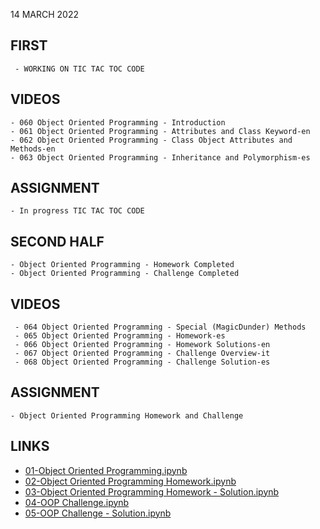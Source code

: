 14 MARCH 2022

## FIRST
```
 - WORKING ON TIC TAC TOC CODE
 ```
## VIDEOS
 ```
 - 060 Object Oriented Programming - Introduction
 - 061 Object Oriented Programming - Attributes and Class Keyword-en
 - 062 Object Oriented Programming - Class Object Attributes and Methods-en
 - 063 Object Oriented Programming - Inheritance and Polymorphism-es
 ```
## ASSIGNMENT
```
- In progress TIC TAC TOC CODE
```
## SECOND HALF
```
- Object Oriented Programming - Homework Completed
- Object Oriented Programming - Challenge Completed
```
## VIDEOS
```
 - 064 Object Oriented Programming - Special (MagicDunder) Methods
 - 065 Object Oriented Programming - Homework-es
 - 066 Object Oriented Programming - Homework Solutions-en
 - 067 Object Oriented Programming - Challenge Overview-it
 - 068 Object Oriented Programming - Challenge Solution-es
 ```
## ASSIGNMENT
```
- Object Oriented Programming Homework and Challenge
``` 
## LINKS
 
 - [01-Object Oriented Programming.ipynb](https://github.com/Pierian-Data/Complete-Python-3-Bootcamp/blob/master/05-Object%20Oriented%20Programming/01-Object%20Oriented%20Programming.ipynb)
 - [02-Object Oriented Programming Homework.ipynb](https://github.com/Pierian-Data/Complete-Python-3-Bootcamp/blob/master/05-Object%20Oriented%20Programming/02-Object%20Oriented%20Programming%20Homework.ipynb)
 - [03-Object Oriented Programming Homework - Solution.ipynb](https://github.com/Pierian-Data/Complete-Python-3-Bootcamp/blob/master/05-Object%20Oriented%20Programming/03-Object%20Oriented%20Programming%20Homework%20-%20Solution.ipynb)
 - [04-OOP Challenge.ipynb](https://github.com/Pierian-Data/Complete-Python-3-Bootcamp/blob/master/05-Object%20Oriented%20Programming/04-OOP%20Challenge.ipynb)
 - [05-OOP Challenge - Solution.ipynb](https://github.com/Pierian-Data/Complete-Python-3-Bootcamp/blob/master/05-Object%20Oriented%20Programming/05-OOP%20Challenge%20-%20Solution.ipynb)
